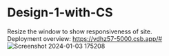 # Design-1-with-CS<br>
Resize the window to show responsiveness of site. <br>
Deployment overview: https://vdhz57-5000.csb.app/# <br>
![Screenshot 2024-01-03 175208](https://github.com/aradhya-kanth/Design-1-with-CSS/assets/110767659/44c99682-7461-4869-9436-431d0444fcec)
